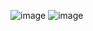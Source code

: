 ![image](https://user-images.githubusercontent.com/114314376/224343752-e5d4357e-2788-4700-b598-2cc9131edffa.png)
![image](https://user-images.githubusercontent.com/114314376/224343980-09419536-bbcd-4ec8-bb52-de1a6805fc15.png)
